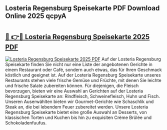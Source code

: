 ## Losteria Regensburg Speisekarte PDF Download Online 2025 qcpyA

# <h2><a href="http://gc7j2bu.nevu.top/?p=Losteria+Regensburg+Speisekarte">🔗 👉🔴 Losteria Regensburg Speisekarte 2025 PDF</a></h2>

[![Losteria Regensburg Speisekarte 2025 PDF](https://i.imgur.com/dBaPXMq.png)](http://gc7j2bu.nevu.top/?p=Losteria+Regensburg+Speisekarte)
Auf der Losteria Regensburg Speisekarte finden Sie nicht nur eine Liste der angebotenen Gerichte in einem Restaurant oder Café, sondern auch etwas, das für Ihren Geschmack köstlich und geeignet ist. Auf der Losteria Regensburg Speisekarte unseres Restaurants stehen viele frische Gemüse und Früchte, mit denen Sie leichte und frische Salate zubereiten können. Für diejenigen, die Fleisch bevorzugen, bieten wir eine Auswahl an Gerichten auf der Losteria Regensburg Speisekarte an: Rindfleisch, Schweinefleisch, Huhn und Fisch. Unseren Auserwählten bieten wir Gourmet-Gerichte wie Schaschlik und Steak an, die bei lebendem Feuer zubereitet werden. Unsere Losteria Regensburg Speisekarte bietet eine große Auswahl an Desserts, von klassischen Torten und Kuchen bis hin zu exquisiten Crème Brûlée und Schokoladenfuufus.
